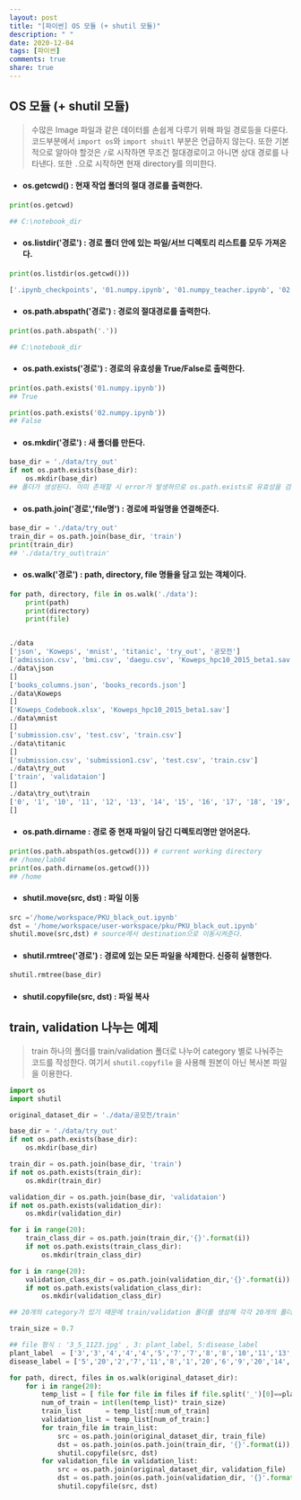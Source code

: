 ```yaml
---
layout: post
title: "[파이썬] OS 모듈 (+ shutil 모듈)"
description: " "
date: 2020-12-04
tags: [파이썬]
comments: true
share: true
---
```


## OS 모듈 (+ shutil 모듈)

> 수많은 Image 파일과 같은 데이터를 손쉽게 다루기 위해 파일 경로등을 다룬다. 코드부분에서 `import os`와 `import shuitl` 부분은 언급하지 않는다. 또한 기본적으로 알아야 할것은 `/`로 시작하면 무조건 절대경로이고 아니면 상대 경로를 나타낸다. 또한 `.`으로 시작하면 현재 directory를 의미한다.



* #### os.getcwd() : 현재 작업 폴더의 절대 경로를 출력한다.

```python
print(os.getcwd)

## C:\notebook_dir
```



* #### os.listdir('경로') : 경로 폴더 안에 있는 파일/서브 디렉토리 리스트를 모두 가져온다.

```python
print(os.listdir(os.getcwd()))

['.ipynb_checkpoints', '01.numpy.ipynb', '01.numpy_teacher.ipynb', '02.pandas.ipynb', '03.Machine_Learning.ipynb', '03.머신러닝.ipynb', '03.머신러닝_teacher.ipynb', '04.Machine_Learning(2).ipynb', '1013.ipynb', '1013_tensorflow2_teacher.ipynb', '1015_tensorflow2.ipynb', '1016_TF1.15_teacher.ipynb', '1019_TF2.1_teacher.ipynb', '10_22부터_10_26까지_cnn_1.15.ipynb', 'cache', 'data', 'DNN_mnist_1.15(16~19).ipynb', 'Elice.ipynb', 'exercise_teacher.ipynb', 'image', 'mnist.ipynb', 'multi-Linear_regression_review.ipynb', 'os 다루기.ipynb', 'Pandas_Exercise_teacher.ipynb', 'plant.ipynb', 'tf2_dnn(mnist)_svm_DT.ipynb', 'titanic.ipynb', 'titanic_exercise_tf1.15.ipynb', '수행평가', '오존 문제.ipynb']
```



* #### os.path.abspath('경로') : 경로의 절대경로를 출력한다.

```python
print(os.path.abspath('.'))

## C:\notebook_dir
```



* #### os.path.exists('경로') : 경로의 유효성을 True/False로 출력한다.

```python
print(os.path.exists('01.numpy.ipynb'))
## True

print(os.path.exists('02.numpy.ipynb'))
## False
```



* #### os.mkdir('경로') : 새 폴더를 만든다.

```python
base_dir = './data/try_out'
if not os.path.exists(base_dir):
    os.mkdir(base_dir)       
## 폴더가 생성된다. 이미 존재할 시 error가 발생하므로 os.path.exists로 유효성을 검증해준다

```



* #### os.path.join('경로','file명')  : 경로에 파일명을 연결해준다.

```python
base_dir = './data/try_out'
train_dir = os.path.join(base_dir, 'train')
print(train_dir)
## './data/try_out\train'
```



* #### os.walk('경로') : path, directory, file 명들을 담고 있는 객체이다.

```python
for path, directory, file in os.walk('./data'):
    print(path)
    print(directory)
    print(file)


./data
['json', 'Koweps', 'mnist', 'titanic', 'try_out', '공모전']
['admission.csv', 'bmi.csv', 'daegu.csv', 'Koweps_hpc10_2015_beta1.sav', 'movies.csv', 'mpg.txt', 'ozone.csv', 'ratings.csv', 'seoul.csv', 'student.csv']
./data\json
[]
['books_columns.json', 'books_records.json']
./data\Koweps
[]
['Koweps_Codebook.xlsx', 'Koweps_hpc10_2015_beta1.sav']
./data\mnist
[]
['submission.csv', 'test.csv', 'train.csv']
./data\titanic
[]
['submission.csv', 'submission1.csv', 'test.csv', 'train.csv']
./data\try_out
['train', 'validataion']
[]
./data\try_out\train
['0', '1', '10', '11', '12', '13', '14', '15', '16', '17', '18', '19', '2', '3', '4', '5', '6', '7', '8', '9']
[]
```



* #### os.path.dirname : 경로 중  현재 파일이 담긴 디렉토리명만 얻어온다.

``` python
print(os.path.abspath(os.getcwd())) # current working directory
## /home/lab04
print(os.path.dirname(os.getcwd()))
## /home
```



* ####  shutil.move(src, dst) : 파일 이동

```python
src ='/home/workspace/PKU_black_out.ipynb'
dst = '/home/workspace/user-workspace/pku/PKU_black_out.ipynb'
shutil.move(src,dst) # source에서 destination으로 이동시켜준다.
```



* #### shutil.rmtree('경로') : 경로에 있는 모든 파일을 삭제한다. 신중히 실행한다.

```python
shutil.rmtree(base_dir)
```



* #### shutil.copyfile(src, dst) : 파일 복사





## train, validation 나누는 예제

> train 하나의 폴더를 train/validation 폴더로 나누어 category 별로 나눠주는 코드를 작성한다. 여기서 `shutil.copyfile` 을 사용해 원본이 아닌 복사본 파일을 이용한다.

```python
import os
import shutil

original_dataset_dir = './data/공모전/train'

base_dir = './data/try_out'
if not os.path.exists(base_dir):
    os.mkdir(base_dir)        

train_dir = os.path.join(base_dir, 'train')
if not os.path.exists(train_dir):
    os.mkdir(train_dir)

validation_dir = os.path.join(base_dir, 'validataion')
if not os.path.exists(validation_dir):
    os.mkdir(validation_dir)

for i in range(20):
    train_class_dir = os.path.join(train_dir,'{}'.format(i)) 
    if not os.path.exists(train_class_dir):
        os.mkdir(train_class_dir)

for i in range(20):
    validation_class_dir = os.path.join(validation_dir,'{}'.format(i)) 
    if not os.path.exists(validation_class_dir):
        os.mkdir(validation_class_dir)

## 20개의 category가 있기 때문에 train/validation 폴더를 생성해 각각 20개의 폴더를 만들어준다.
```

```python
train_size = 0.7    

## file 형식 : '3_5_1123.jpg' , 3: plant_label, 5:disease_label
plant_label  = ['3','3','4','4','4','5','7','7','8','8','10','11','13','13','13','13','13','13','13','13']
disease_label = ['5','20','2','7','11','8','1','20','6','9','20','14','1','6','9','15','16','17','18','20']

for path, direct, files in os.walk(original_dataset_dir):
    for i in range(20):
        temp_list = [ file for file in files if file.split('_')[0]==plant_label[i] and file.split('_')[1]==disease_label[i]]
        num_of_train = int(len(temp_list)* train_size)    
        train_list      = temp_list[:num_of_train]
        validation_list = temp_list[num_of_train:]
        for train_file in train_list:
            src = os.path.join(original_dataset_dir, train_file)
            dst = os.path.join(os.path.join(train_dir, '{}'.format(i)), train_file)
            shutil.copyfile(src, dst)
        for validation_file in validation_list:
            src = os.path.join(original_dataset_dir, validation_file)
            dst = os.path.join(os.path.join(validation_dir, '{}'.format(i)), validation_file)
            shutil.copyfile(src, dst)

```



 